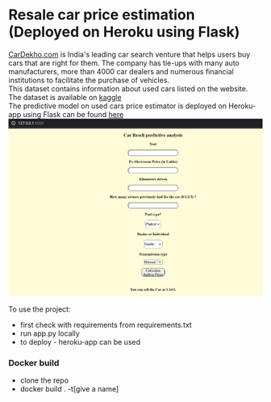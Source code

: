 # Resale car price estimation (Deployed on Heroku using Flask)

[CarDekho.com](www.cardekho.com) is India's leading car search venture that helps users buy cars that are right for them. The company has tie-ups with many auto manufacturers, more than 4000 car dealers and numerous financial institutions to facilitate the purchase of vehicles. <br>
This dataset contains information about used cars listed on the website. The dataset is available on [kaggle](https://www.kaggle.com/nehalbirla/vehicle-dataset-from-cardekho) <br>
The predictive model on used cars price estimator is deployed on Heroku-app using Flask can be found [here](https://resale-car-price-estimator.herokuapp.com/)<br>
![image](images/capture.JPG)

To use the project:
- first check with requirements from requirements.txt
- run app.py locally
- to deploy - heroku-app can be used

### Docker build
- clone the repo
- docker build . -t[give a name]
